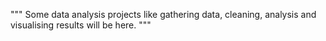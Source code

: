"""
Some data analysis projects like gathering data, cleaning, analysis and visualising results will be here.
"""
